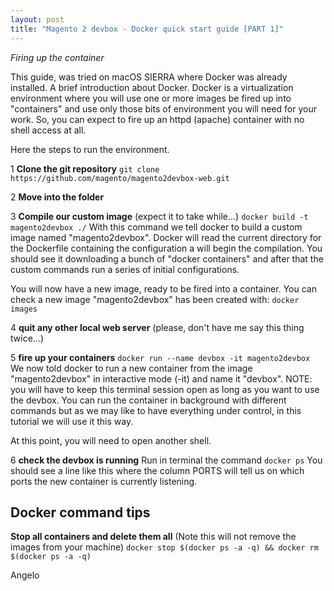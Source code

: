 ```yaml
---
layout: post
title: "Magento 2 devbox - Docker quick start guide [PART 1]"
---
```

_Firing up the container_



This guide, was tried on macOS SIERRA where Docker was already installed.
A brief introduction about Docker. Docker is a virtualization environment where you will use one or more images be fired up into "containers" and use only those bits of environment you will need for your work.
So, you can expect to fire up an httpd (apache) container with no shell access at all.

Here the steps to run the environment. 

1 **Clone the git repository**
```git clone https://github.com/magento/magento2devbox-web.git```

2 **Move into the folder**

3 **Compile our custom image** (expect it to take while...)
```docker build -t magento2devbox ./```
With this command we tell docker to build a custom image named "magento2devbox". Docker will read the current directory for the Dockerfile containing the configuration a will begin the compilation. You should see it downloading a bunch of "docker containers" and after that the custom commands run a series of initial configurations.

You will now have a new image, ready to be fired into a container. You can check a new image "magento2devbox" has been created with:
```docker images```

4 **quit any other local web server**
(please, don't have me say this thing twice...)

5 **fire up your containers**
```docker run --name devbox -it magento2devbox```
We now told docker to run a new container from the image "magento2devbox" in interactive mode (-it) and name it "devbox".
NOTE: you will have to keep this terminal session open as long as you want to use the devbox. You can run the container in background with different commands but as we may like to have everything under control, in this tutorial we will use it this way.

At this point, you will need to open another shell.

6 **check the devbox is running**
Run in terminal the command
```docker ps```
You should see a line like this
[](images/docker-ps.png)
where the column PORTS will tell us on which ports the new container is currently listening.




## Docker command tips

**Stop all containers and delete them all**
(Note this will not remove the images from your machine)
```docker stop $(docker ps -a -q) && docker rm $(docker ps -a -q)```



Angelo